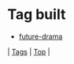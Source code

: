 <!--
title: Tag built
date: 2020-06-28T15:26:59.682Z
tags:
-->
# Tag built

 * [future-drama](90082200418.md)

| [Tags](tags.md) | [Top](index.md) |
